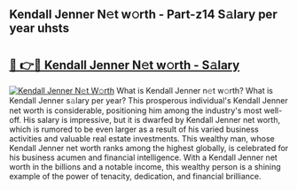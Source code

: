 ## Kendall Jenner N𝚎t w𝚘rth - Part-z14 S𝚊lary per year uhsts

# <h2><a href="http://gc48inv.nevu.top/?p=Kendall+Jenner">🔗 👉🔴 Kendall Jenner N𝚎t w𝚘rth - S𝚊lary</a></h2>

[![Kendall Jenner N𝚎t W𝚘rth](https://i.imgur.com/Oavwk0R.jpeg)](http://gc48inv.nevu.top/?p=Kendall+Jenner)
What is Kendall Jenner n𝚎t w𝚘rth? What is Kendall Jenner s𝚊lary per year?
This prosperous individual's Kendall Jenner net worth is considerable, positioning him among the industry's most well-off. His salary is impressive, but it is dwarfed by Kendall Jenner net worth, which is rumored to be even larger as a result of his varied business activities and valuable real estate investments. This wealthy man, whose Kendall Jenner net worth ranks among the highest globally, is celebrated for his business acumen and financial intelligence. With a Kendall Jenner net worth in the billions and a notable income, this wealthy person is a shining example of the power of tenacity, dedication, and financial brilliance.
